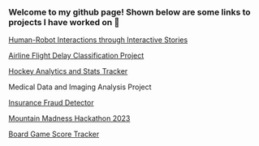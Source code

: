 ### Welcome to my github page! Shown below are some links to projects I have worked on 👋

[Human-Robot Interactions through Interactive Stories](https://github.com/FraserW123/Human-Robot-Interactions-through-Interactive-Stories)

[Airline Flight Delay Classification Project](https://github.com/FraserW123/airline_project)

[Hockey Analytics and Stats Tracker](https://github.com/FraserW123/Hockey-Team-Player-Stats)

Medical Data and Imaging Analysis Project

[Insurance Fraud Detector](https://github.sfu.ca/jkk23/FraudDetection)

[Mountain Madness Hackathon 2023](https://github.com/Preacho/Hackathon-Feb-18th-2023)

[Board Game Score Tracker](https://github.com/FraserW123/CoopAchievement)

<!--
**FraserW123/FraserW123** is a ✨ _special_ ✨ repository because its `README.md` (this file) appears on your GitHub profile.

Here are some ideas to get you started:

- 🔭 I’m currently working on ...
- 🌱 I’m currently learning ...
- 👯 I’m looking to collaborate on ...
- 🤔 I’m looking for help with ...
- 💬 Ask me about ...
- 📫 How to reach me: ...
- 😄 Pronouns: ...
- ⚡ Fun fact: ...
https://github.com/sfu-cmpt340/Rapid-Medical-Imaging-Examination
-->
